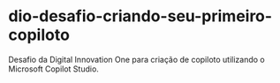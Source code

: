 # dio-desafio-criando-seu-primeiro-copiloto
Desafio da Digital Innovation One para criação de copiloto utilizando o Microsoft Copilot Studio.
